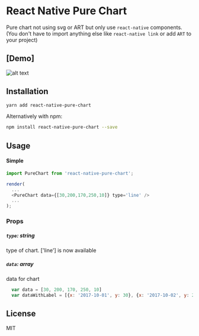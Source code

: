 # React Native Pure Chart

Pure chart not using svg or ART but only use `react-native` components.<br/>(You don't have to import anything else like `react-native link` or add `ART` to your project)
## [Demo]
![alt text](https://raw.githubusercontent.com/oksktank/react-native-pure-chart/master/examples/sample.gif)

## Installation



```bash
yarn add react-native-pure-chart
```

Alternatively with npm:
```bash
npm install react-native-pure-chart --save
```


## Usage

#### Simple

```js
import PureChart from 'react-native-pure-chart';

render(
  ...
  <PureChart data={[30,200,170,250,10]} type='line' />
  ...
);
```


### Props

##### `type`: string
type of chart. ['line'] is now available

##### `data`: array
data for chart 
```js 
  var data = [30, 200, 170, 250, 10] 
  var dataWithLabel = [{x: '2017-10-01', y: 30}, {x: '2017-10-02', y: 200}, {x: '2017-10-03', y:170} ... ]
```

## License
MIT

